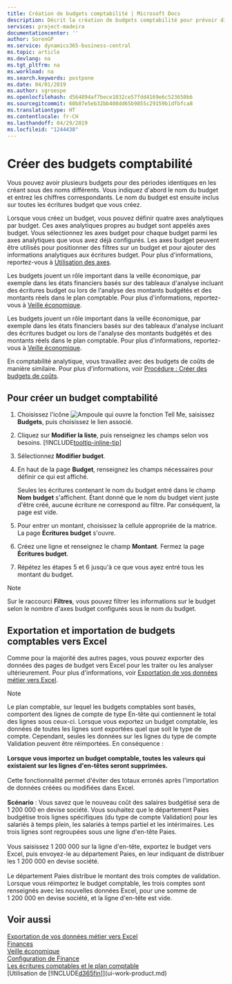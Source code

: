```yaml
---
title: Création de budgets comptabilité | Microsoft Docs
description: Décrit la création de budgets comptabilité pour prévoir différentes activités financières et affecter des axes analytiques à des fins de veille économique.
services: project-madeira
documentationcenter: ''
author: SorenGP
ms.service: dynamics365-business-central
ms.topic: article
ms.devlang: na
ms.tgt_pltfrm: na
ms.workload: na
ms.search.keywords: postpone
ms.date: 04/01/2019
ms.author: sgroespe
ms.openlocfilehash: d564894af7bece1032ce57fdd4169e6c523650b6
ms.sourcegitcommit: 60b87e5eb32bb408dd65b9855c29159b1dfbfca8
ms.translationtype: HT
ms.contentlocale: fr-CH
ms.lasthandoff: 04/29/2019
ms.locfileid: "1244438"
---
```

# <a name="create-gl-budgets"></a>Créer des budgets comptabilité
Vous pouvez avoir plusieurs budgets pour des périodes identiques en les créant sous des noms différents. Vous indiquez d'abord le nom du budget et entrez les chiffres correspondants. Le nom du budget est ensuite inclus sur toutes les écritures budget que vous créez.  

 Lorsque vous créez un budget, vous pouvez définir quatre axes analytiques par budget. Ces axes analytiques propres au budget sont appelés axes budget. Vous sélectionnez les axes budget pour chaque budget parmi les axes analytiques que vous avez déjà configurés. Les axes budget peuvent être utilisés pour positionner des filtres sur un budget et pour ajouter des informations analytiques aux écritures budget. Pour plus d'informations, reportez-vous à [Utilisation des axes](finance-dimensions.md).

 Les budgets jouent un rôle important dans la veille économique, par exemple dans les états financiers basés sur des tableaux d'analyse incluant des écritures budget ou lors de l'analyse des montants budgétés et des montants réels dans le plan comptable. Pour plus d'informations, reportez-vous à [Veille économique](bi.md).

 Les budgets jouent un rôle important dans la veille économique, par exemple dans les états financiers basés sur des tableaux d'analyse incluant des écritures budget ou lors de l'analyse des montants budgétés et des montants réels dans le plan comptable. Pour plus d'informations, reportez-vous à [Veille économique](bi.md).

En comptabilité analytique, vous travaillez avec des budgets de coûts de manière similaire. Pour plus d'informations, voir [Procédure : Créer des budgets de coûts](finance-create-cost-budgets.md).    

## <a name="to-create-a-new-gl-budget"></a>Pour créer un budget comptabilité  
1. Choisissez l'icône ![Ampoule qui ouvre la fonction Tell Me](media/ui-search/search_small.png "Dites-moi ce que vous voulez faire"), saisissez **Budgets**, puis choisissez le lien associé.  
2. Cliquez sur **Modifier la liste**, puis renseignez les champs selon vos besoins. [!INCLUDE[tooltip-inline-tip](includes/tooltip-inline-tip_md.md)]  
3. Sélectionnez **Modifier budget**.
4. En haut de la page **Budget**, renseignez les champs nécessaires pour définir ce qui est affiché.  

    Seules les écritures contenant le nom du budget entré dans le champ **Nom budget** s'affichent. Étant donné que le nom du budget vient juste d'être créé, aucune écriture ne correspond au filtre. Par conséquent, la page est vide.  
5. Pour entrer un montant, choisissez la cellule appropriée de la matrice. La page **Écritures budget** s'ouvre.  
6. Créez une ligne et renseignez le champ **Montant**. Fermez la page **Écritures budget**.  
7. Répétez les étapes 5 et 6 jusqu'à ce que vous ayez entré tous les montant du budget.  

> [!NOTE]  
>  Sur le raccourci **Filtres**, vous pouvez filtrer les informations sur le budget selon le nombre d'axes budget configurés sous le nom du budget.

## <a name="exporting-and-importing-gl-budgets-with-excel"></a>Exportation et importation de budgets comptables vers Excel
Comme pour la majorité des autres pages, vous pouvez exporter des données des pages de budget vers Excel pour les traiter ou les analyser ultérieurement. Pour plus d'informations, voir [Exportation de vos données métier vers Excel](about-export-data.md).

> [!NOTE]
> Le plan comptable, sur lequel les budgets comptables sont basés, comportent des lignes de compte de type En-tête qui contiennent le total des lignes sous ceux-ci. Lorsque vous exportez un budget comptable, les données de toutes les lignes sont exportées quel que soit le type de compte. Cependant, seules les données sur les lignes du type de compte Validation peuvent être réimportées. En conséquence : <br /><br /> **Lorsque vous importez un budget comptable, toutes les valeurs qui existaient sur les lignes d'en-têtes seront supprimées.** <br /><br /> Cette fonctionnalité permet d'éviter des totaux erronés après l'importation de données créées ou modifiées dans Excel.<br /><br /> **Scénario** : Vous savez que le nouveau coût des salaires budgétisé sera de 1 200 000 en devise société. Vous souhaitez que le département Paies budgétise trois lignes spécifiques (du type de compte Validation) pour les salariés à temps plein, les salariés à temps partiel et les intérimaires. Les trois lignes sont regroupées sous une ligne d'en-tête Paies.<br /><br />Vous saisissez 1 200 000 sur la ligne d'en-tête, exportez le budget vers Excel, puis envoyez-le au département Paies, en leur indiquant de distribuer les 1 200 000 en devise société.<br /><br /> Le département Paies distribue le montant des trois comptes de validation. Lorsque vous réimportez le budget comptable, les trois comptes sont renseignés avec les nouvelles données Excel, pour une somme de 1 200 000 en devise société, et la ligne d'en-tête est vide.

## <a name="see-also"></a>Voir aussi
[Exportation de vos données métier vers Excel](about-export-data.md)  
[Finances](finance.md)  
[Veille économique](bi.md)  
[Configuration de Finance](finance-setup-finance.md)  
[Les écritures comptables et le plan comptable](finance-general-ledger.md)  
[Utilisation de [!INCLUDE[d365fin](includes/d365fin_md.md)]](ui-work-product.md)  
